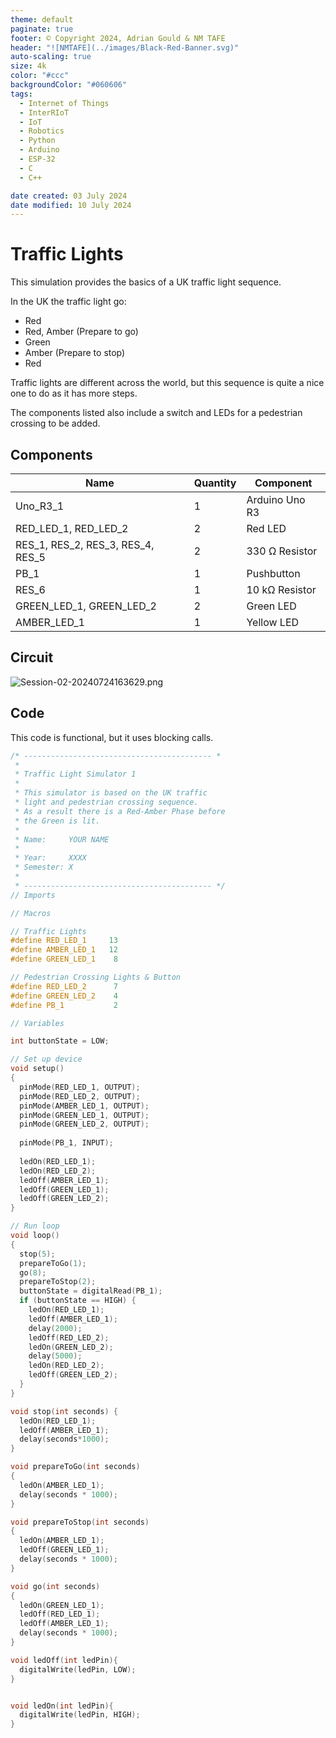 ```yaml
---
theme: default
paginate: true
footer: © Copyright 2024, Adrian Gould & NM TAFE
header: "![NMTAFE](../images/Black-Red-Banner.svg)"
auto-scaling: true
size: 4k
color: "#ccc"
backgroundColor: "#060606"
tags: 
  - Internet of Things
  - InterRIoT
  - IoT
  - Robotics
  - Python
  - Arduino
  - ESP-32
  - C
  - C++

date created: 03 July 2024
date modified: 10 July 2024
---
```


# Traffic Lights

This simulation provides the basics of a UK traffic light sequence.

In the UK the traffic light go:
- Red
- Red, Amber (Prepare to go)
- Green
- Amber (Prepare to stop)
- Red

Traffic lights are different across the world, but this sequence is quite a nice one to do as it has more steps.

The components listed also include a switch and LEDs for a pedestrian crossing to be added.

## Components
| Name                              | Quantity | Component      |
| --------------------------------- | -------- | -------------- |
| Uno_R3_1                          | 1        | Arduino Uno R3 |
| RED_LED_1, RED_LED_2              | 2        | Red LED        |
| RES_1, RES_2, RES_3, RES_4, RES_5 | 2        | 330 Ω Resistor |
| PB_1                              | 1        | Pushbutton     |
| RES_6                             | 1        | 10 kΩ Resistor |
| GREEN_LED_1, GREEN_LED_2          | 2        | Green LED      |
| AMBER_LED_1                       | 1        | Yellow LED     |

## Circuit

![Session-02-20240724163629.png](../assets/Session-02-20240724163629.png)

## Code
This code is functional, but it uses blocking calls.

```cpp
/* ------------------------------------------ *
 *
 * Traffic Light Simulator 1
 * 
 * This simulator is based on the UK traffic
 * light and pedestrian crossing sequence.
 * As a result there is a Red-Amber Phase before
 * the Green is lit.
 * 
 * Name: 	 YOUR NAME
 *
 * Year: 	 XXXX
 * Semester: X
 *
 * ------------------------------------------ */
// Imports

// Macros

// Traffic Lights
#define RED_LED_1     13
#define AMBER_LED_1   12
#define GREEN_LED_1    8

// Pedestrian Crossing Lights & Button
#define RED_LED_2      7
#define GREEN_LED_2    4
#define PB_1		   2

// Variables

int buttonState = LOW;

// Set up device
void setup()
{
  pinMode(RED_LED_1, OUTPUT);
  pinMode(RED_LED_2, OUTPUT);
  pinMode(AMBER_LED_1, OUTPUT);
  pinMode(GREEN_LED_1, OUTPUT);
  pinMode(GREEN_LED_2, OUTPUT);
  
  pinMode(PB_1, INPUT);
  
  ledOn(RED_LED_1);
  ledOn(RED_LED_2);
  ledOff(AMBER_LED_1);
  ledOff(GREEN_LED_1);
  ledOff(GREEN_LED_2);
}

// Run loop
void loop()
{
  stop(5);
  prepareToGo(1);
  go(8);
  prepareToStop(2);
  buttonState = digitalRead(PB_1);
  if (buttonState == HIGH) {
    ledOn(RED_LED_1);
    ledOff(AMBER_LED_1);
    delay(2000);
    ledOff(RED_LED_2);
    ledOn(GREEN_LED_2);
    delay(5000);
    ledOn(RED_LED_2);
    ledOff(GREEN_LED_2);
  }
}

void stop(int seconds) {
  ledOn(RED_LED_1);
  ledOff(AMBER_LED_1);
  delay(seconds*1000);
}

void prepareToGo(int seconds)
{
  ledOn(AMBER_LED_1);
  delay(seconds * 1000);
}

void prepareToStop(int seconds)
{
  ledOn(AMBER_LED_1);
  ledOff(GREEN_LED_1);
  delay(seconds * 1000);
}

void go(int seconds) 
{
  ledOn(GREEN_LED_1);
  ledOff(RED_LED_1);
  ledOff(AMBER_LED_1);
  delay(seconds * 1000);
}

void ledOff(int ledPin){
  digitalWrite(ledPin, LOW);
}


void ledOn(int ledPin){
  digitalWrite(ledPin, HIGH);
}
```

